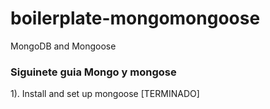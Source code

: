 # boilerplate-mongomongoose
MongoDB and Mongoose

### Siguinete guia Mongo y mongose

1). Install and set up mongoose [TERMINADO]
